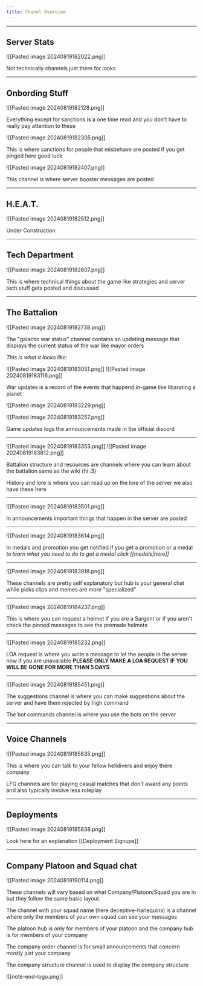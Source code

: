 ```yaml
---
title: Chanel Overview
---
```

***
## Server Stats

![[Pasted image 20240819182022.png]]

Not technically channels just there for looks
***
## Onbording Stuff

![[Pasted image 20240819182128.png]]

Everything except for sanctions is a one time read and you don't have to really pay attention to these 

![[Pasted image 20240819182305.png]]

This is where sanctions for people that misbehave are posted if you get pinged here good luck

![[Pasted image 20240819182407.png]]

This channel is where server booster messages are posted

***

## H.E.A.T.

![[Pasted image 20240819182512.png]]

Under Construction

***

## Tech Department

![[Pasted image 20240819182607.png]]

This is where technical things about the game like strategies and server tech stuff gets posted and discussed 

***
## The Battalion

![[Pasted image 20240819182738.png]]

The "galactic war status" channel contains an updating message that displays the current status of the war like mayor orders

*This is what it looks like:*

![[Pasted image 20240819183051.png]]
![[Pasted image 20240819183116.png]]

War updates is a record of the events that happend in-game like libarating a planet

![[Pasted image 20240819183229.png]]

![[Pasted image 20240819183257.png]]

Game updates logs the announcements made in the official discord

***

![[Pasted image 20240819183353.png]]
![[Pasted image 20240819183812.png]]

Battalion structure and resources are channels where you can learn about the battalion same as the wiki (hi :3)

History and lore is where you can read up on the lore of the server we also have these here

***

![[Pasted image 20240819183501.png]]

In announcements important things that happen in the server are posted

***

![[Pasted image 20240819183614.png]]

In medals and promotion you get notified if you get a promotion or a medal 
*to learn what you need to do to get a medal click [[medals|here]]*

***

![[Pasted image 20240819183918.png]]

These channels are pretty self explanatory but hub is your general chat while picks clips and memes are more "specialized"

***

![[Pasted image 20240819184237.png]]

This is where you can request a helmet if you are a Sargent or if you aren't check the pinned messages to see the premade helmets

***

![[Pasted image 20240819185232.png]]

LOA request is where you write a message to let the people in the server now if you are unavailable **PLEASE ONLY MAKE A LOA REQUEST IF YOU WILL BE GONE FOR MORE THAN 5 DAYS**

***

![[Pasted image 20240819185451.png]]

The suggestions channel is where you can make suggestions about the server and have them rejected by high command

The bot commands channel is where you use the bots on the server

***

## Voice Channels

![[Pasted image 20240819185635.png]]

This is where you can talk to your fellow helldivers and enjoy there company

LFG channels are for playing casual matches that don't award any points and also typically involve less roleplay

***
## Deployments

![[Pasted image 20240819185838.png]]

Look here for an explanation [[Deployment Signups]]

***

## Company Platoon and Squad chat

![[Pasted image 20240819190114.png]]

These channels will vary based on what Company/Platoon/Squad you are in but they follow the same basic layout. 

The channel with your squad name (here deceptive-harlequins) is a channel where only the members of your own squad can see your messages

The platoon hub is only for members of your platoon and the company hub is for members of your company

The company order channel is for small announcements that concern mostly just your company

The company structure channel is used to display the company structure

![[note-end-logo.png]]